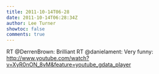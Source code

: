 ```yaml
---
title: 2011-10-14T06-28
date: 2011-10-14T06:28:34Z
author: Lee Turner
showtoc: false
comments: true
---
```


RT @DerrenBrown: Brilliant RT @danielament: Very funny:
http://www.youtube.com/watch?v=XyR0nON_8vM&feature=youtube_gdata_player

